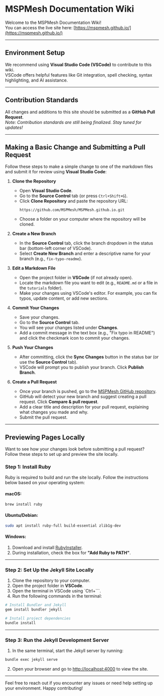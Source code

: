 # MSPMesh Documentation Wiki
Welcome to the MSPMesh Documentation Wiki!  
You can access the live site here: [https://mspmesh.github.io/](https://mspmesh.github.io/)

---

## Environment Setup  
We recommend using **Visual Studio Code (VSCode)** to contribute to this wiki.  
VSCode offers helpful features like Git integration, spell checking, syntax highlighting, and AI assistance.

---

## Contribution Standards  
All changes and additions to this site should be submitted as a **GitHub Pull Request**.  
*Note: Contribution standards are still being finalized. Stay tuned for updates!*

---

## Making a Basic Change and Submitting a Pull Request  

Follow these steps to make a simple change to one of the markdown files and submit it for review using **Visual Studio Code**:

1. **Clone the Repository**  
   - Open **Visual Studio Code**.  
   - Go to the **Source Control** tab (or press `Ctrl+Shift+G`).  
   - Click **Clone Repository** and paste the repository URL:  
     ```
     https://github.com/MSPMesh/MSPMesh.github.io.git
     ```
   - Choose a folder on your computer where the repository will be cloned.  

2. **Create a New Branch**  
   - In the **Source Control** tab, click the branch dropdown in the status bar (bottom-left corner of VSCode).  
   - Select **Create New Branch** and enter a descriptive name for your branch (e.g., `fix-typo-readme`).  

3. **Edit a Markdown File**  
   - Open the project folder in **VSCode** (if not already open).  
   - Locate the markdown file you want to edit (e.g., `README.md` or a file in the `tutorials` folder).  
   - Make your changes using VSCode's editor. For example, you can fix typos, update content, or add new sections.  

4. **Commit Your Changes**  
   - Save your changes.  
   - Go to the **Source Control** tab.  
   - You will see your changes listed under **Changes**.  
   - Add a commit message in the text box (e.g., "Fix typo in README") and click the checkmark icon to commit your changes.  

5. **Push Your Changes**  
   - After committing, click the **Sync Changes** button in the status bar (or use the **Source Control** tab).  
   - VSCode will prompt you to publish your branch. Click **Publish Branch**.  

6. **Create a Pull Request**  
   - Once your branch is pushed, go to the [MSPMesh GitHub repository](https://github.com/MSPMesh/MSPMesh.github.io).  
   - GitHub will detect your new branch and suggest creating a pull request. Click **Compare & pull request**.  
   - Add a clear title and description for your pull request, explaining what changes you made and why.  
   - Submit the pull request.  

---

## Previewing Pages Locally  
Want to see how your changes look before submitting a pull request?  
Follow these steps to set up and preview the site locally.

### Step 1: Install Ruby  
Ruby is required to build and run the site locally. Follow the instructions below based on your operating system:

#### macOS:
```bash
brew install ruby
```

#### Ubuntu/Debian:
```bash
sudo apt install ruby-full build-essential zlib1g-dev
```

#### Windows:
1. Download and install [RubyInstaller](https://rubyinstaller.org/).  
2. During installation, check the box for **"Add Ruby to PATH"**.

---

### Step 2: Set Up the Jekyll Site Locally  
1. Clone the repository to your computer.  
2. Open the project folder in **VSCode**.  
3. Open the terminal in VSCode using `Ctrl+```.  
4. Run the following commands in the terminal:

```bash
# Install Bundler and Jekyll
gem install bundler jekyll

# Install project dependencies
bundle install
```

---

### Step 3: Run the Jekyll Development Server  
1. In the same terminal, start the Jekyll server by running:

```bash
bundle exec jekyll serve
```

2. Open your browser and go to [http://localhost:4000](http://localhost:4000) to view the site.

---

Feel free to reach out if you encounter any issues or need help setting up your environment. Happy contributing!